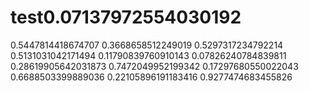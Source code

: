 # test0.07137972554030192
0.5447814418674707
0.3668658512249019
0.5297317234792214
0.5131031042171494
0.11790839760910143
0.07826240784839811
0.28619905642031873
0.7472049952199342
0.17297680550022043
0.6688503399889036
0.22105896191183416
0.9277474683455826

